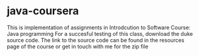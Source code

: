 # java-coursera
This is implementation of assignments in Introdcution to Software Course: Java programming
For a succesful testing of this class, download the duke source code.
The link to the source code can be found in the resources page of the course or get in touch with me for the zip file
